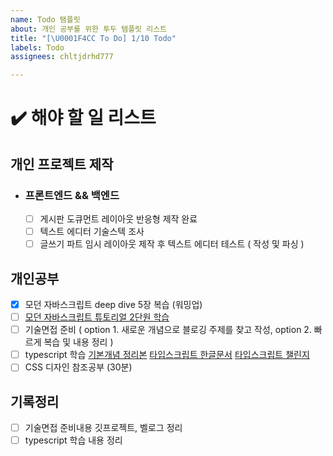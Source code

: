 ```yaml
---
name: Todo 탬플릿
about: 개인 공부를 위한 투두 탬플릿 리스트
title: "[\U0001F4CC To Do] 1/10 Todo"
labels: Todo
assignees: chltjdrhd777

---
```


# ✔️ 해야 할 일 리스트

## 개인 프로젝트 제작

- ### 프론트엔드 && 백엔드
  - [ ] 게시판 도큐먼트 레이아웃 반응형 제작 완료
  - [ ] 텍스트 에디터 기술스텍 조사 
  - [ ] 글쓰기 파트 임시 레이아웃 제작 후 텍스트 에디터 테스트 ( 작성 및 파싱 )

## 개인공부
- [x] 모던 자바스크립트 deep dive 5장 복습 (워밍업)
- [ ] [모던 자바스크립트 튜토리얼 2단원 학습](https://ko.javascript.info/)
- [ ] 기술면접 준비 ( option 1. 새로운 개념으로 블로깅 주제를 찾고 작성, option 2. 빠르게 복습 및 내용 정리 ) 
- [ ] typescript 학습
          [기본개념 정리본](https://heropy.blog/2020/01/27/typescript/)
          [타입스크립트 한글문서](https://typescript-kr.github.io/)
          [타입스크립트 챌린지](https://github.com/type-challenges/type-challenges)
- [ ] CSS 디자인 참조공부 (30분)

## 기록정리
- [ ] 기술면접 준비내용 깃프로젝트, 벨로그 정리
- [ ] typescript 학습 내용 정리
